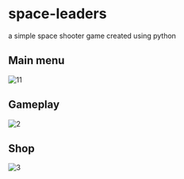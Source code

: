 # space-leaders
a simple space shooter game created using python 

## Main menu 

![11](https://github.com/randTdjab/space-leaders/assets/126112089/a4f7457e-afbb-46a3-91ad-1b896226deed)





## Gameplay
![2](https://github.com/randTdjab/space-leaders/assets/126112089/83425b49-8ef9-4ffe-a243-37688103953d)


## Shop

![3](https://github.com/randTdjab/space-leaders/assets/126112089/e8022f88-06b1-4391-a4ca-3922863c1efc)
